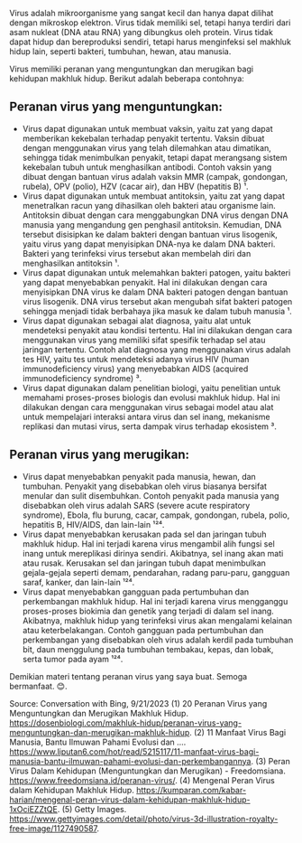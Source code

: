 Virus adalah mikroorganisme yang sangat kecil dan hanya dapat dilihat dengan mikroskop elektron. Virus tidak memiliki sel, tetapi hanya terdiri dari asam nukleat (DNA atau RNA) yang dibungkus oleh protein. Virus tidak dapat hidup dan bereproduksi sendiri, tetapi harus menginfeksi sel makhluk hidup lain, seperti bakteri, tumbuhan, hewan, atau manusia.

Virus memiliki peranan yang menguntungkan dan merugikan bagi kehidupan makhluk hidup. Berikut adalah beberapa contohnya:

## Peranan virus yang menguntungkan:

- Virus dapat digunakan untuk membuat vaksin, yaitu zat yang dapat memberikan kekebalan terhadap penyakit tertentu. Vaksin dibuat dengan menggunakan virus yang telah dilemahkan atau dimatikan, sehingga tidak menimbulkan penyakit, tetapi dapat merangsang sistem kekebalan tubuh untuk menghasilkan antibodi. Contoh vaksin yang dibuat dengan bantuan virus adalah vaksin MMR (campak, gondongan, rubela), OPV (polio), HZV (cacar air), dan HBV (hepatitis B) ¹.
- Virus dapat digunakan untuk membuat antitoksin, yaitu zat yang dapat menetralkan racun yang dihasilkan oleh bakteri atau organisme lain. Antitoksin dibuat dengan cara menggabungkan DNA virus dengan DNA manusia yang mengandung gen penghasil antitoksin. Kemudian, DNA tersebut disisipkan ke dalam bakteri dengan bantuan virus lisogenik, yaitu virus yang dapat menyisipkan DNA-nya ke dalam DNA bakteri. Bakteri yang terinfeksi virus tersebut akan membelah diri dan menghasilkan antitoksin ¹.
- Virus dapat digunakan untuk melemahkan bakteri patogen, yaitu bakteri yang dapat menyebabkan penyakit. Hal ini dilakukan dengan cara menyisipkan DNA virus ke dalam DNA bakteri patogen dengan bantuan virus lisogenik. DNA virus tersebut akan mengubah sifat bakteri patogen sehingga menjadi tidak berbahaya jika masuk ke dalam tubuh manusia ¹.
- Virus dapat digunakan sebagai alat diagnosa, yaitu alat untuk mendeteksi penyakit atau kondisi tertentu. Hal ini dilakukan dengan cara menggunakan virus yang memiliki sifat spesifik terhadap sel atau jaringan tertentu. Contoh alat diagnosa yang menggunakan virus adalah tes HIV, yaitu tes untuk mendeteksi adanya virus HIV (human immunodeficiency virus) yang menyebabkan AIDS (acquired immunodeficiency syndrome) ³.
- Virus dapat digunakan dalam penelitian biologi, yaitu penelitian untuk memahami proses-proses biologis dan evolusi makhluk hidup. Hal ini dilakukan dengan cara menggunakan virus sebagai model atau alat untuk mempelajari interaksi antara virus dan sel inang, mekanisme replikasi dan mutasi virus, serta dampak virus terhadap ekosistem ³.

## Peranan virus yang merugikan:

- Virus dapat menyebabkan penyakit pada manusia, hewan, dan tumbuhan. Penyakit yang disebabkan oleh virus biasanya bersifat menular dan sulit disembuhkan. Contoh penyakit pada manusia yang disebabkan oleh virus adalah SARS (severe acute respiratory syndrome), Ebola, flu burung, cacar, campak, gondongan, rubela, polio, hepatitis B, HIV/AIDS, dan lain-lain ¹²⁴.
- Virus dapat menyebabkan kerusakan pada sel dan jaringan tubuh makhluk hidup. Hal ini terjadi karena virus mengambil alih fungsi sel inang untuk mereplikasi dirinya sendiri. Akibatnya, sel inang akan mati atau rusak. Kerusakan sel dan jaringan tubuh dapat menimbulkan gejala-gejala seperti demam, pendarahan, radang paru-paru, gangguan saraf, kanker, dan lain-lain ¹²⁴.
- Virus dapat menyebabkan gangguan pada pertumbuhan dan perkembangan makhluk hidup. Hal ini terjadi karena virus mengganggu proses-proses biokimia dan genetik yang terjadi di dalam sel inang. Akibatnya, makhluk hidup yang terinfeksi virus akan mengalami kelainan atau keterbelakangan. Contoh gangguan pada pertumbuhan dan perkembangan yang disebabkan oleh virus adalah kerdil pada tumbuhan bit, daun menggulung pada tumbuhan tembakau, kepas, dan lobak, serta tumor pada ayam ¹²⁴.

Demikian materi tentang peranan virus yang saya buat. Semoga bermanfaat. 😊.

Source: Conversation with Bing, 9/21/2023
(1) 20 Peranan Virus yang Menguntungkan dan Merugikan Makhluk Hidup. https://dosenbiologi.com/makhluk-hidup/peranan-virus-yang-menguntungkan-dan-merugikan-makhluk-hidup.
(2) 11 Manfaat Virus Bagi Manusia, Bantu Ilmuwan Pahami Evolusi dan .... https://www.liputan6.com/hot/read/5215117/11-manfaat-virus-bagi-manusia-bantu-ilmuwan-pahami-evolusi-dan-perkembangannya.
(3) Peran Virus Dalam Kehidupan (Menguntungkan dan Merugikan) - Freedomsiana. https://www.freedomsiana.id/peranan-virus/.
(4) Mengenal Peran Virus dalam Kehidupan Makhluk Hidup. https://kumparan.com/kabar-harian/mengenal-peran-virus-dalam-kehidupan-makhluk-hidup-1xOciEZZtQE.
(5) Getty Images. https://www.gettyimages.com/detail/photo/virus-3d-illustration-royalty-free-image/1127490587.
